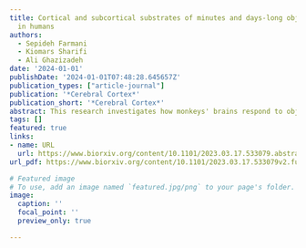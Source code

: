 ```yaml
---
title: Cortical and subcortical substrates of minutes and days-long object value memory
  in humans
authors:
  - Sepideh Farmani
  - Kiomars Sharifi
  - Ali Ghazizadeh
date: '2024-01-01'
publishDate: '2024-01-01T07:48:28.645657Z'
publication_types: ["article-journal"]
publication: '*Cerebral Cortex*'
publication_short: '*Cerebral Cortex*'
abstract: This research investigates how monkeys' brains respond to objects with different reward values during visual search tasks. It finds that efficient target recognition is linked to enhanced spatial processing in the brain's ventrolateral prefrontal cortex, with larger neural receptive fields corresponding to more effective searches. This aligns with predictions from the Multi-Alternative Attention-modulated Drift Diffusion Model, highlighting a connection between neural activity and visual search efficiency.
tags: []
featured: true
links:
- name: URL
  url: https://www.biorxiv.org/content/10.1101/2023.03.17.533079.abstract
url_pdf: https://www.biorxiv.org/content/10.1101/2023.03.17.533079v2.full.pdf

# Featured image
# To use, add an image named `featured.jpg/png` to your page's folder. 
image:
  caption: ''
  focal_point: ''
  preview_only: true

---
```

